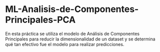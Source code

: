 # ML-Analisis-de-Componentes-Principales-PCA
En esta práctica se utiliza el modelo de Análisis de Componentes Principales para reducir la dimensionalidad de un dataset y se determina qué tan efectivo fue el modelo para realizar predicciones.
